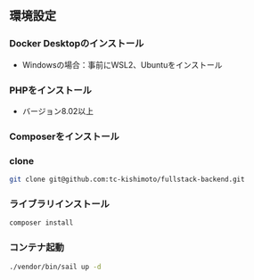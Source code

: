 ## 環境設定

### Docker Desktopのインストール
* Windowsの場合：事前にWSL2、Ubuntuをインストール

### PHPをインストール
* バージョン8.02以上

### Composerをインストール

### clone

```bash
git clone git@github.com:tc-kishimoto/fullstack-backend.git
```

### ライブラリインストール

```php
composer install
```

### コンテナ起動

```bash
./vendor/bin/sail up -d
```
